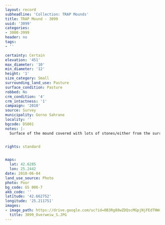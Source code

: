 ```yaml
---
layout: record
subheadline: 'Collection: TRAP Mounds'
title: TRAP Mound - 3099
uuid: '3099'
categories:
- 3000-3999
header: no
tags:
- ''

certainty: Certain
elevation: '451'
max_diameter: '10'
min_diameter: '12'
height: '1'
size_category: Small
surrounding_land_use: Pasture
surface_condition: Pasture
robbed: No
crm_condition: '4'
crm_intactness: '1'
campaign: '2010'
source: Survey
municipality: Gorno Sahrane
locality: ''
bgcode: DS001
notes: |-
  Surface of the mound covered with lots of stones/either from the surrounding pasture or from the mound.


rights: standard


maps:
  lat: 42.6285
  lon: 25.2442
date: 2018-06-04
land_use_source: Photo
photo: Poor
bg_code: GS 006-7
akb_code: ''
latitude: '42.662752'
longitude: '25.211751'
images:
- image_path: https://drive.google.com/uc?id=0B3Rg88wZDQscMGpjNjFEdTNWdTQ
  title: 3099_Overweiw_S.JPG
---
```

